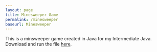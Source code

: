 ```yaml
---
layout: page
title: Minesweeper Game
permalink: /minesweeper
baseurl: Minesweeper
---
```


This is a minsweeper game created in Java for my Intermediate Java.
Download and run the file <a href="MinesweeperGame.jar" download>here</a>.

